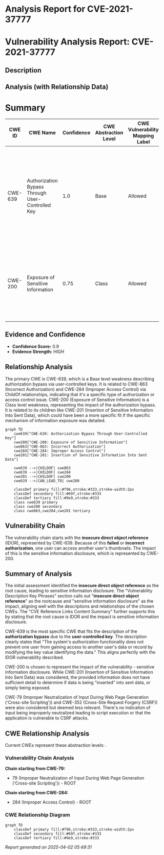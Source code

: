 # Analysis Report for CVE-2021-37777

# Vulnerability Analysis Report: CVE-2021-37777

## Description



## Analysis (with Relationship Data)

# Summary
| CWE ID | CWE Name | Confidence | CWE Abstraction Level | CWE Vulnerability Mapping Label | CWE-Vulnerability Mapping Notes |
|---|---|---|---|---|---|
| CWE-639 | Authorization Bypass Through User-Controlled Key | 1.0 | Base | Allowed | Primary CWE. The application's authorization mechanism **fails to prevent** a user from accessing another user's data by manipulating the key identifying the data. |
| CWE-200 | Exposure of Sensitive Information | 0.75 | Class | Allowed | Secondary CWE. Thumbnails uploaded by one site owner are visible to another, leading to sensitive information disclosure. |

## Evidence and Confidence

*   **Confidence Score:** 0.9
*   **Evidence Strength:** HIGH

## Relationship Analysis
The primary CWE is CWE-639, which is a Base level weakness describing authorization bypass via user-controlled keys. It is related to CWE-863 (Incorrect Authorization) and CWE-284 (Improper Access Control) via ChildOf relationships, indicating that it's a specific type of authorization or access control issue. CWE-200 (Exposure of Sensitive Information) is a Class level weakness, representing the impact of the authorization bypass. It is related to its children like CWE-201 (Insertion of Sensitive Information Into Sent Data), which could have been a more specific fit if the specific mechanism of information exposure was detailed.

```mermaid
graph TD
    cwe639["CWE-639: Authorization Bypass Through User-Controlled Key"]
    cwe200["CWE-200: Exposure of Sensitive Information"]
    cwe863["CWE-863: Incorrect Authorization"]
    cwe284["CWE-284: Improper Access Control"]
    cwe201["CWE-201: Insertion of Sensitive Information Into Sent Data"]

    cwe639 -->|CHILDOF| cwe863
    cwe639 -->|CHILDOF| cwe284
    cwe201 -->|CHILDOF| cwe200
    cwe639 -->|CAN_LEAD_TO| cwe200

    classDef primary fill:#f96,stroke:#333,stroke-width:2px
    classDef secondary fill:#69f,stroke:#333
    classDef tertiary fill:#9e9,stroke:#333
    class cwe639 primary
    class cwe200 secondary
    class cwe863,cwe284,cwe201 tertiary
```

## Vulnerability Chain
The vulnerability chain starts with the **insecure direct object reference** (IDOR), represented by CWE-639. Because of this **failed** or **incorrect authorization**, one user can access another user's thumbnails. The impact of this is the sensitive information disclosure, which is represented by CWE-200.

## Summary of Analysis
The initial assessment identified the **insecure direct object reference** as the root cause, leading to sensitive information disclosure. The "Vulnerability Description Key Phrases" section calls out "**insecure direct object reference**" as the rootcause and "sensitive information disclosure" as the impact, aligning well with the descriptions and relationships of the chosen CWEs. The "CVE Reference Links Content Summary" further supports this by stating that the root cause is IDOR and the impact is sensitive information disclosure.

CWE-639 is the most specific CWE that fits the description of the **authorization bypass** due to the **user-controlled key**. The description clearly states that "The system's authorization functionality does not prevent one user from gaining access to another user's data or record by modifying the key value identifying the data." This aligns perfectly with the IDOR vulnerability described.

CWE-200 is chosen to represent the impact of the vulnerability - sensitive information disclosure. While CWE-201 (Insertion of Sensitive Information Into Sent Data) was considered, the provided information does not have sufficient detail to determine if data is being "inserted" into sent data, or simply being exposed.

CWE-79 (Improper Neutralization of Input During Web Page Generation ('Cross-site Scripting')) and CWE-352 (Cross-Site Request Forgery (CSRF)) were also considered but deemed less relevant. There's no indication of input being improperly neutralized leading to script execution or that the application is vulnerable to CSRF attacks.


## CWE Relationship Analysis

Current CWEs represent these abstraction levels: .


### Vulnerability Chain Analysis

**Chain starting from CWE-79:**
- 79 (Improper Neutralization of Input During Web Page Generation ('Cross-site Scripting')) - ROOT


**Chain starting from CWE-284:**
- 284 (Improper Access Control) - ROOT



### CWE Relationship Diagram

```mermaid
graph TD
    classDef primary fill:#f96,stroke:#333,stroke-width:2px
    classDef secondary fill:#69f,stroke:#333
    classDef tertiary fill:#9e9,stroke:#333
```



*Report generated on 2025-04-02 05:49:31*
